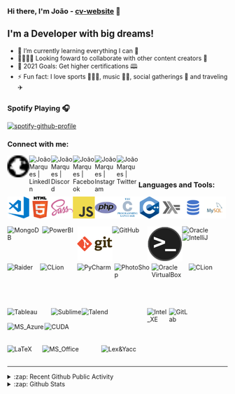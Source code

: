 ### Hi there, I'm João - [cv-website] 👋


## I'm a Developer with big dreams!

- 🌱     I’m currently learning everything I can 💞
- 👨‍💻👩‍💻 Looking foward to collaborate with other content creators 👋
- 🥅     2021 Goals: Get higher certifications 🕮
- ⚡    Fun fact: I love sports 🏊🏽‍♂️, music 🕺🏾, social gatherings 🍹 and traveling ✈️

### Spotify Playing 🎧
[![spotify-github-profile](https://spotify-github-profile.vercel.app/api/view?uid=11164555946&cover_image=true&theme=novatorem)](https://github.com/kittinan/spotify-github-profile)

### Connect with me:

[<img align="left" alt="João Marques"  width="50px" src="https://raw.githubusercontent.com/iconic/open-iconic/master/svg/globe.svg" />][cv-website]
[<img align="left" alt="João Marques | LinkedIn" width="50px" src="https://cdn.jsdelivr.net/npm/simple-icons@v3/icons/linkedin.svg" />][linkedin]
[<img align="left" alt="João Marques | Discord" width="50px" src="https://cdn.jsdelivr.net/npm/simple-icons@v3/icons/discord.svg" />][discord]
[<img align="left" alt="João Marques | Facebook" width="50px" src="https://cdn.jsdelivr.net/npm/simple-icons@v3/icons/facebook.svg" />][facebook]
[<img align="left" alt="João Marques | Instagram" width="50px" src="https://cdn.jsdelivr.net/npm/simple-icons@v3/icons/instagram.svg" />][instagram]
[<img align="left" alt="João Marques | Twitter" width="50px" src="https://cdn.jsdelivr.net/npm/simple-icons@v3/icons/twitter.svg" />][twitter]


<br />
<br />

### Languages and Tools:

<img align="left" alt="Visual Studio Code" width="50px" src="https://raw.githubusercontent.com/github/explore/80688e429a7d4ef2fca1e82350fe8e3517d3494d/topics/visual-studio-code/visual-studio-code.png" />
<img align="left" alt="HTML5" width="50px" src="https://raw.githubusercontent.com/github/explore/80688e429a7d4ef2fca1e82350fe8e3517d3494d/topics/html/html.png" />
<img align="left" alt="Sass" width="50px" src="https://raw.githubusercontent.com/github/explore/80688e429a7d4ef2fca1e82350fe8e3517d3494d/topics/sass/sass.png" />
<img align="left" alt="JavaScript" width="50px" src="https://raw.githubusercontent.com/github/explore/80688e429a7d4ef2fca1e82350fe8e3517d3494d/topics/javascript/javascript.png" />
<img align="left" alt="PHP" width="50px" src="https://raw.githubusercontent.com/github/explore/80688e429a7d4ef2fca1e82350fe8e3517d3494d/topics/php/php.png" />
<img align="left" alt="C" width="50px" src="https://raw.githubusercontent.com/github/explore/80688e429a7d4ef2fca1e82350fe8e3517d3494d/topics/c/c.png" />
<img align="left" alt="C++" width="50px" src="https://raw.githubusercontent.com/github/explore/e94815998e4e0713912fed477a1f346ec04c3da2/topics/cpp/cpp.png" />
<img align="left" alt="Haskell" width="50px" src="https://raw.githubusercontent.com/github/explore/80688e429a7d4ef2fca1e82350fe8e3517d3494d/topics/haskell/haskell.png" />
<img align="left" alt="SQL" width="50px" src="https://raw.githubusercontent.com/github/explore/80688e429a7d4ef2fca1e82350fe8e3517d3494d/topics/sql/sql.png" />
<img align="left" alt="MySQL" width="50px" src="https://raw.githubusercontent.com/github/explore/80688e429a7d4ef2fca1e82350fe8e3517d3494d/topics/mysql/mysql.png" />
<br />
<br />
<br />
<br />
<img align="left" alt="MongoDB" width="80px" src="https://mpng.subpng.com/20190111/thz/kisspng-mongodb-logo-database-nosql-postgresql-how-to-create-an-outstanding-tech-stack-clickup-bl-5c391bdf9cff48.4731136215472465596431.jpg" />
<img align="left" alt="PowerBI" width="80px" src="https://www.cyclonis.com/images/2020/07/power-bi-1.jpg" />
<img align="left" alt="Git" width="80px" src="https://raw.githubusercontent.com/github/explore/80688e429a7d4ef2fca1e82350fe8e3517d3494d/topics/git/git.png" />
<img align="left" alt="GitHub" width="80px" src="https://github.githubassets.com/images/modules/logos_page/GitHub-Mark.png" />
<img align="left" alt="Terminal" width="80px" src="https://raw.githubusercontent.com/github/explore/80688e429a7d4ef2fca1e82350fe8e3517d3494d/topics/terminal/terminal.png" />
<img align="left" alt="Oracle" width="80px" src="https://cdn4.iconfinder.com/data/icons/flat-brand-logo-2/512/oracle-512.png" />
<img align="left" alt="IntelliJ" width="80px" src="https://img.stackshare.io/service/1453/icon_IntelliJIDEA.png" />
<br />
<br />
<br />
<br />
<br />
<img align="left" alt="Raider" width="75px" src="https://blog.jetbrains.com/wp-content/uploads/2019/08/logo-7.png" />
<img align="left" alt="CLion" width="85px" src="https://dashboard.snapcraft.io/site_media/appmedia/2017/12/clion.ico.png" />
<img align="left" alt="PyCharm" width="85px" src="https://blog.jetbrains.com/wp-content/uploads/2015/12/pycharm-PyCharm_400x400_Twitter_logo_white.png" />
<img align="left" alt="PhotoShop" width="85px" src="https://pngimg.com/uploads/photoshop/photoshop_PNG7.png" />
<img align="left" alt="Oracle VirtualBox" width="85px" src="https://w7.pngwing.com/pngs/340/100/png-transparent-virtualbox-virtual-machine-operating-systems-virtualization-x86-linux-logo-linux-oracle-corporation.png" />
<img align="left" alt="CLion" width="85px" src="https://upload.wikimedia.org/wikipedia/commons/8/8f/Breezeicons-apps-48-android-studio.svg" />
<br />
<br />
<br />
<br />
<br />
<br />
<img align="left" alt="Tableau" width="100px" src="https://images.ctfassets.net/76f8cs5bg9si/38ggNE1ggnjPLDGP3fV6Sb/1dd26f4f7dcd5767f0362cee8369ac92/Feature-Photo-Tableau.png?w=2560&q=100" />
<img align="left" alt="Sublime" width="70px" src="https://avatars3.githubusercontent.com/u/684879" />
<img align="left" alt="Talend" width="150px" src="https://upload.wikimedia.org/wikipedia/commons/thumb/9/97/Talend_logo.svg/418px-Talend_logo.svg.png" />
<img align="left" alt="Intel_XE" width="50px" src="https://i2.wp.com/mac-torrent-download.net/wp-content/uploads/2016/08/intel_parallel_studio_xe_icon.jpg?resize=175%2C221" />
<img align="left" alt="GitLab" width="50px" src="https://upload.wikimedia.org/wikipedia/commons/thumb/1/18/GitLab_Logo.svg/1200px-GitLab_Logo.svg.png" />
<img align="left" alt="MS_Azure" width="85px" src="https://www.pinclipart.com/picdir/middle/519-5198040_colorlib-template-microsoft-azure-cloud-icon-clipart.png" />
<img align="left" alt="CUDA" width="85px" src="https://www.macxdvd.com/mac-video-converter-pro/article-image/cuda-video-converter.jpg" />
<br />
<br />
<br />
<br />
<br />
<img align="left" alt="LaTeX" width="80px" src="https://encrypted-tbn0.gstatic.com/images?q=tbn:ANd9GcSoCvr2RCxkNdUm7IAnFFX7eDrzbnLdkLTceg&usqp=CAU" />
<img align="left" alt="MS_Office" width="135px" src="https://www.clipartkey.com/mpngs/m/31-319173_download-icons-microsoft-office-svg-eps-png-psd.png" />
<img align="left" alt="Lex&Yacc" width="85px" src="https://images-na.ssl-images-amazon.com/images/I/41wdXqCbX7L._SX258_BO1,204,203,200_.jpg" />
<br />
<br />

---

<details>
  <summary>:zap: Recent Github Public Activity </summary>
  
<!--START_SECTION:activity-->

<!--END_SECTION:activity-->

</details>

<details>
  <summary>:zap: Github Stats</summary>

  <img align="left" alt="João Marques's Github Stats" src="https://github-readme-stats.joaomarques90.vercel.app/api?username=joaomarques90&show_icons=true&hide_border=true" />

</details>

[cv-website]: https://www.kickresume.com/cv/joaomarques1990/
[twitter]: https://twitter.com/joao_marques_8
[facebook]: https://facebook.com/joao.marques.8
[instagram]: https://instagram.com/joaomarques8
[linkedin]: https://linkedin.com/in/joao-marques-20901
[discord]: https://discord.com/users/628982811524595742
